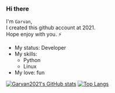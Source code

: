 ### Hi there

I'm `Garvan`,  
I created this github account at 2021.  
Hope enjoy with you. ⚡

- My status: Developer
- My skills: 
  - Python
  - Linux
- My love: fun

[![Garvan2021's GitHub stats](https://github-readme-stats.vercel.app/api?username=garvan2021)](https://github.com/anuraghazra/github-readme-stats)
[![Top Langs](https://github-readme-stats.vercel.app/api/top-langs/?username=garvan2021&size_weight=0.5&count_weight=0.5)](https://github.com/anuraghazra/github-readme-stats)

<!--
**garvan2021/garvan2021** is a ✨ _special_ ✨ repository because its `README.md` (this file) appears on your GitHub profile.

Here are some ideas to get you started:

- 🔭 I’m currently working on ...
- 🌱 I’m currently learning ...
- 👯 I’m looking to collaborate on ...
- 🤔 I’m looking for help with ...
- 💬 Ask me about ...
- 📫 How to reach me: ...
- 😄 Pronouns: ...
- ⚡ Fun fact: ...
-->
